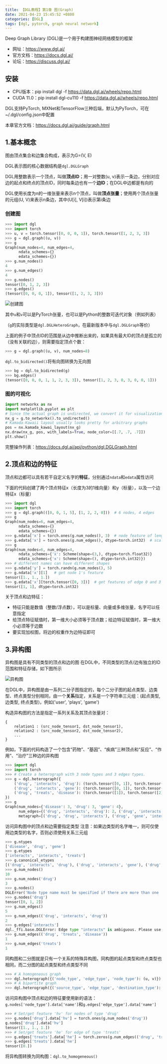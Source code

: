 ```yaml
---
title: 【DGL教程】第1章 图(Graph)
date: 2021-04-23 15:45:52 +0800
categories: [DGL]
tags: [dgl, pytorch, graph neural network]
---
```

Deep Graph Library (DGL)是一个用于构建图神经网络模型的框架
* 网址：<https://www.dgl.ai/>
* 官方文档：<https://docs.dgl.ai/>
* 论坛：<https://discuss.dgl.ai/>

## 安装
* CPU版本：pip install dgl -f https://data.dgl.ai/wheels/repo.html
* CUDA 11.0：pip install dgl-cu110 -f https://data.dgl.ai/wheels/repo.html

DGL支持PyTorch, MXNet和TensorFlow三种后端，默认为PyTorch，可在~/.dgl/config.json中配置

本章官方文档：<https://docs.dgl.ai/guide/graph.html>

## 1.基本概念
图由顶点集合和边集合构成，表示为G=(V, E)

DGL表示图的核心数据结构是`dgl.DGLGraph`

DGL用整数表示一个顶点，叫做**顶点ID**；用一对整数(u, v)表示一条边，分别对应边的起点和终点的顶点ID，同时每条边也有一个**边ID**；在DGL中边都是有向的

DGL使用长度为n的一维张量来表示n个顶点，叫做**顶点张量**；使用两个顶点张量的元组(U, V)来表示n条边，其中(U[i], V[i])表示第i条边

### 创建图
```python
>>> import dgl
>>> import torch
>>> u, v = torch.tensor([0, 0, 0, 1]), torch.tensor([1, 2, 3, 3])
>>> g = dgl.graph((u, v))
>>> g
Graph(num_nodes=4, num_edges=4,
      ndata_schemes={}
      edata_schemes={})
>>> g.num_nodes()
4
>>> g.num_edges()
4
>>> g.nodes()
tensor([0, 1, 2, 3])
>>> g.edges()
(tensor([0, 0, 0, 1]), tensor([1, 2, 3, 3]))
```

![创建图](https://data.dgl.ai/asset/image/user_guide_graphch_1.png)

其中`u`和`v`可以是PyTorch张量，也可以是Python的整数可迭代对象（例如列表）

（`g`的实际类型是`dgl.DGLHeteroGraph`，在最新版本中与`dgl.DGLGraph`等价）

上面的例子中顶点ID的范围是从边中推断出来的，如果具有最大ID的顶点是孤立的（没有关联的边），则需要指定顶点个数：

```python
>>> g = dgl.graph((u, v), num_nodes=8)
```

`dgl.to_bidirected()`将有向图转换为无向图

```python
>>> bg = dgl.to_bidirected(g)
>>> bg.edges()
(tensor([0, 0, 0, 1, 1, 2, 3, 3]), tensor([1, 2, 3, 0, 3, 0, 0, 1]))
```

### 图的可视化

```python
import networkx as nx
import matplotlib.pyplot as plt
# Since the actual graph is undirected, we convert it for visualization purpose.
nx_g = g.to_networkx().to_undirected()
# Kamada-Kawaii layout usually looks pretty for arbitrary graphs
pos = nx.kamada_kawai_layout(nx_g)
nx.draw(nx_g, pos, with_labels=True, node_color=[[.7, .7, .7]])
plt.show()
```

完整操作列表：<https://docs.dgl.ai/api/python/dgl.DGLGraph.html>

## 2.顶点和边的特征
顶点和边都可以具有若干自定义名字的**特征**，分别通过`ndata`和`edata`属性访问

下面的代码创建了两个顶点特征x（长度为3的1维向量）和y（标量），以及一个边特征x（标量）

```python
>>> import dgl
>>> import torch
>>> g = dgl.graph(([0, 0, 1, 5], [1, 2, 2, 0]))  # 6 nodes, 4 edges
>>> g
Graph(num_nodes=6, num_edges=4,
      ndata_schemes={}
      edata_schemes={})
>>> g.ndata['x'] = torch.ones(g.num_nodes(), 3)  # node feature of length 3
>>> g.edata['x'] = torch.ones(g.num_edges(), dtype=torch.int32)  # scalar integer feature
>>> g
Graph(num_nodes=6, num_edges=4,
      ndata_schemes={'x': Scheme(shape=(3,), dtype=torch.float32)}
      edata_schemes={'x': Scheme(shape=(), dtype=torch.int32)})
>>> # different names can have different shapes
>>> g.ndata['y'] = torch.randn(g.num_nodes(), 5)
>>> g.ndata['x'][1]   # get node 1's feature
tensor([1., 1., 1.])
>>> g.edata['x'][torch.tensor([0, 3])]  # get features of edge 0 and 3
tensor([1, 1], dtype=torch.int32)
```

关于顶点和边特征：
* 特征只能是数值（整数/浮点数），可以是标量、向量或多维张量，名字可以任意指定
* 给顶点特征赋值时，第一维大小必须等于顶点数；给边特征赋值时，第一维大小必须等于边数
* 要实现加权图，将边的权重作为边特征即可

## 3.异构图
异构图是具有不同类型的顶点和边的图
在DGL中，不同类型的顶点/边有独立的ID范围和特征存储，如下图所示

![异构图](https://data.dgl.ai/asset/image/user_guide_graphch_2.png)

在DGL中，异构图是由一系列二分子图指定的，每个二分子图的起点类型、边类型、终点类型分别相同，由一个**关系**指定，关系是一个字符串三元组：(起点类型, 边类型, 终点类型)，例如('user', 'plays', 'game')

构造异构图的方法是指定一系列关系及其顶点张量对：

```
{
    relation1 : (src_node_tensor1, dst_node_tensor1),
    relation2 : (src_node_tensor2, dst_node_tensor2),
    ...
}
```

例如，下面的代码构造了一个包含“药物”、“基因”、“疾病”三种顶点和“反应”、“作用”、“治疗”三种边的异构图

```python
>>> import dgl
>>> import torch
>>> # Create a heterograph with 3 node types and 3 edges types.
>>> g = dgl.heterograph({
    ('drug', 'interacts', 'drug'): (torch.tensor([0, 1]), torch.tensor([1, 2])),
    ('drug', 'interacts', 'gene'): (torch.tensor([0, 1]), torch.tensor([2, 3])),
    ('drug', 'treats', 'disease'): (torch.tensor([1]), torch.tensor([2]))
})
>>> g
Graph(num_nodes={'disease': 3, 'drug': 3, 'gene': 4},
      num_edges={('drug', 'interacts', 'drug'): 2, ('drug', 'interacts', 'gene'): 2, ('drug', 'treats', 'disease'): 1},
      metagraph=[('drug', 'drug', 'interacts'), ('drug', 'gene', 'interacts'), ('drug', 'disease', 'treats')])
```

访问异构图中的顶点和边需要指定类型
注意：如果边类型的名字唯一，则可仅使用边类型的名字，否则必须使用关系三元组

```python
>>> g.ntypes
['disease', 'drug', 'gene']
>>> g.etypes
['interacts', 'interacts', 'treats']
>>> g.canonical_etypes
[('drug', 'interacts', 'drug'), ('drug', 'interacts', 'gene'), ('drug', 'treats', 'disease')]
>>> g.num_nodes()
10
>>> g.num_nodes('drug')
3
>>> g.nodes()
DGLError('Node type name must be specified if there are more than one '
>>> g.nodes('drug')
tensor([0, 1, 2])
>>> g.num_edges()
5
>>> g.num_edges(('drug', 'interacts', 'drug'))
2
>>> g.edges['interacts']
dgl._ffi.base.DGLError: Edge type "interacts" is ambiguous. Please use canonical edge type in the form of (srctype, etype, dsttype)
>>> g.num_edges(('drug', 'treats', 'disease'))
1
>>> g.num_edges('treats')
1
```

同构图和二分图就是只有一个关系的特殊异构图，同构图的起点类型和终点类型也相同，而二分图的起点类型和终点类型不同

```python
>>> # A homogeneous graph
>>> dgl.heterograph({('node_type', 'edge_type', 'node_type'): (u, v)})
>>> # A bipartite graph
>>> dgl.heterograph({('source_type', 'edge_type', 'destination_type'): (u, v)})
```

访问异构图中顶点和边的特征要使用新的语法：`g.nodes['node_type'].data['name']`和`g.edges['edge_type'].data['name']`

```python
>>> # Set/get feature 'hv' for nodes of type 'drug'
>>> g.nodes['drug'].data['hv'] = torch.ones(g.num_nodes('drug'))
g.nodes['drug'].data['hv']
tensor([1., 1., 1.])
>>> # Set/get feature 'he' for edge of type 'treats'
>>> g.edges['treats'].data['he'] = torch.zeros(g.num_edges(('drug', 'treats', 'disease')))
>>> g.edges['treats'].data['he']
tensor([0.])
```

将异构图转换为同构图：`dgl.to_homogeneous()`
